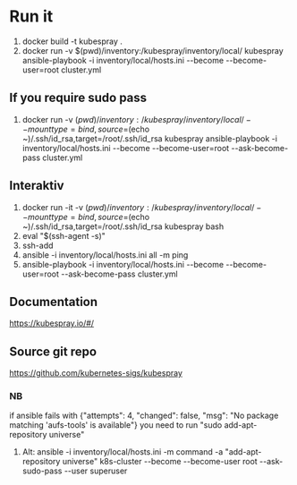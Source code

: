 # Run it

1. docker build -t kubespray .
2. docker run -v $(pwd)/inventory:/kubespray/inventory/local/ kubespray ansible-playbook -i inventory/local/hosts.ini --become --become-user=root cluster.yml

## If you require sudo pass
1.  docker run -v $(pwd)/inventory:/kubespray/inventory/local/ --mount type=bind,source=$(echo ~)/.ssh/id_rsa,target=/root/.ssh/id_rsa kubespray ansible-playbook -i inventory/local/hosts.ini --become --become-user=root --ask-become-pass cluster.yml

## Interaktiv
1. docker run -it -v $(pwd)/inventory:/kubespray/inventory/local/  --mount type=bind,source=$(echo ~)/.ssh/id_rsa,target=/root/.ssh/id_rsa kubespray bash
2. eval "$(ssh-agent -s)" 
3. ssh-add
4. ansible -i inventory/local/hosts.ini all -m ping
5. ansible-playbook -i inventory/local/hosts.ini --become --become-user=root --ask-become-pass cluster.yml

## Documentation
https://kubespray.io/#/

## Source git repo
https://github.com/kubernetes-sigs/kubespray


### NB
if ansible fails with {"attempts": 4, "changed": false, "msg": "No package matching 'aufs-tools' is available"}
you need to run "sudo add-apt-repository universe"

1. Alt: ansible -i inventory/local/hosts.ini -m command -a "add-apt-repository universe"  k8s-cluster --become --become-user root --ask-sudo-pass --user superuser
